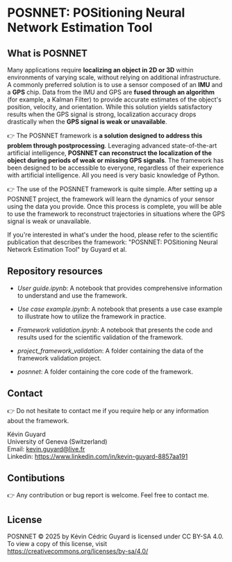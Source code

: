 # POSNNET: POSitioning Neural Network Estimation Tool

## What is POSNNET

Many applications require **localizing an object in 2D or 3D** within environments of varying scale, without relying on additional infrastructure. A commonly preferred solution is to use a sensor composed of an **IMU** and a **GPS** chip. Data from the IMU and GPS are **fused through an algorithm** (for example, a Kalman Filter) to provide accurate estimates of the object's position, velocity, and orientation. While this solution yields satisfactory results when the GPS signal is strong, localization accuracy drops drastically when the **GPS signal is weak or unavailable**. 

👉 The POSNNET framework is **a solution designed to address this problem through postprocessing**. Leveraging advanced state-of-the-art artificial intelligence, **POSNNET can reconstruct the localization of the object during periods of weak or missing GPS signals**. The framework has been designed to be accessible to everyone, regardless of their experience with artificial intelligence. All you need is very basic knowledge of Python.

👉 The use of the POSNNET framework is quite simple. After setting up a POSNNET project, the framework will learn the dynamics of your sensor using the data you provide. Once this process is complete, you will be able to use the framework to reconstruct trajectories in situations where the GPS signal is weak or unavailable.

If you're interested in what's under the hood, please refer to the scientific publication that describes the framework: "POSNNET: POSitioning Neural Network Estimation Tool" by Guyard et al.

## Repository resources

- *User guide.ipynb*: A notebook that provides comprehensive information to understand and use the framework.

- *Use case example.ipynb*: A notebook that presents a use case example to illustrate how to utilize the framework in practice.

- *Framework validation.ipynb*: A notebook that presents the code and results used for the scientific validation of the framework.

- *project_framework_validation*: A folder containing the data of the framework validation project.

- *posnnet*: A folder containing the core code of the framework.

## Contact

👉 Do not hesitate to contact me if you require help or any information about the framework.

Kévin Guyard  
University of Geneva (Switzerland)  
Email: kevin.guyard@live.fr  
Linkedin: https://www.linkedin.com/in/kevin-guyard-8857aa191

## Contibutions

👉 Any contribution or bug report is welcome. Feel free to contact me.

## License

POSNNET © 2025 by Kévin Cédric Guyard is licensed under CC BY-SA 4.0. To view a copy of this license, visit https://creativecommons.org/licenses/by-sa/4.0/